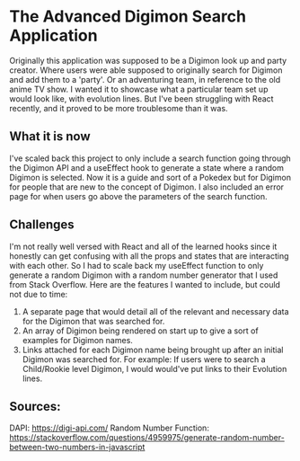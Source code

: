# The Advanced Digimon Search Application
Originally this application was supposed to be a Digimon look up and party creator. Where users were able supposed to originally search for Digimon and add them to a 'party'. Or an adventuring team, in reference to the old anime TV show. I wanted it to showcase what a particular team set up would look like, with evolution lines. But I've been struggling with React recently, and it proved to be more troublesome than it was. 

## What it is now
I've scaled back this project to only include a search function going through the Digimon API and a useEffect hook to generate a state where a random Digimon is selected. Now it is a guide and sort of a Pokedex but for Digimon for people that are new to the concept of Digimon. I also included an error page for when users go above the parameters of the search function. 

## Challenges
I'm not really well versed with React and all of the learned hooks since it honestly can get confusing with all the props and states that are interacting with each other. So I had to scale back my useEffect function to only generate a random Digimon with a random number generator that I used from Stack Overflow. Here are the features I wanted to include, but could not due to time:
1. A separate page that would detail all of the relevant and necessary data for the Digimon that was searched for. 
2. An array of Digimon being rendered on start up to give a sort of examples for Digimon names.
3. Links attached for each Digimon name being brought up after an initial Digimon was searched for. For example: If users were to search a Child/Rookie level Digimon, I would would've put links to their Evolution lines. 

## Sources:
DAPI: https://digi-api.com/
Random Number Function: https://stackoverflow.com/questions/4959975/generate-random-number-between-two-numbers-in-javascript